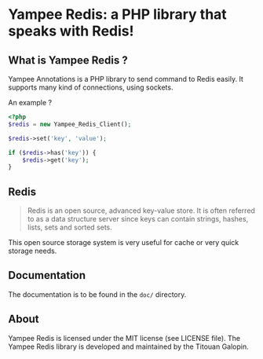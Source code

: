 Yampee Redis: a PHP library that speaks with Redis!
=============================================================

What is Yampee Redis ?
----------------------------

Yampee Annotations is a PHP library to send command to Redis easily.
It supports many kind of connections, using sockets.

An example ?

``` php
<?php
$redis = new Yampee_Redis_Client();

$redis->set('key', 'value');

if ($redis->has('key')) {
	$redis->get('key');
}
```

Redis
-------------

>Redis is an open source, advanced key-value store. It is often referred to as
>a data structure server since keys can contain strings, hashes, lists, sets and
>sorted sets.

This open source storage system is very useful for cache or very quick storage
needs.

Documentation
-------------

The documentation is to be found in the `doc/` directory.

About
-------

Yampee Redis is licensed under the MIT license (see LICENSE file).
The Yampee Redis library is developed and maintained by the Titouan Galopin.

